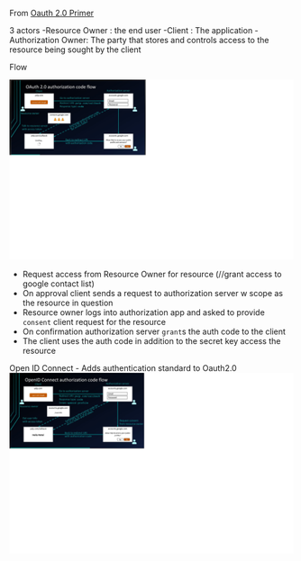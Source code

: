 From [Oauth 2.0 Primer](https://www.youtube.com/watch?v=996OiexHze0)

3 actors
  -Resource Owner : the end user
  -Client         : The application
  -Authorization Owner: The party that stores and controls access to the resource being sought by the client

Flow

![Oauth 2.0 Basic Flow](images/Outh2_0.png)

- Request access from Resource Owner for resource (//grant access to google contact list)
- On approval client sends a request to authorization server w scope as the resource in question
- Resource owner logs into authorization app and asked to provide ```consent``` client request for the resource
- On confirmation authorization server ```grant```s the auth code to the client
- The client uses the auth code in addition to the secret key access the resource

Open ID Connect - Adds authentication standard to Oauth2.0
![OpenID Connect](images/OpenIDConnect.png)
